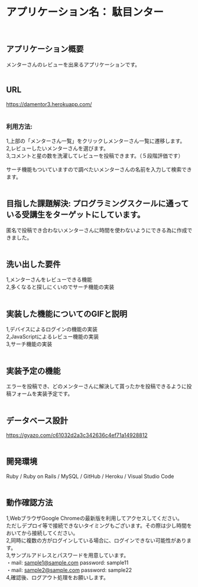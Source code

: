 # アプリケーション名：  駄目ンター<br>
<br>

## アプリケーション概要<br>
  メンターさんのレビューを出来るアプリケーションです。<br>
<br>

## URL<br>
  https://damentor3.herokuapp.com/<br>
<br>

### 利用方法:<br>
  1,上部の「メンターさん一覧」をクリックしメンターさん一覧に遷移します。<br>
  2,レビューしたいメンターさんを選びます。<br>
  3,コメントと星の数を洗濯してレビューを投稿できます。（５段階評価です）<br>
<br>
  サーチ機能もついていますので調べたいメンターさんの名前を入力して検索できます。<br>
<br>
## 目指した課題解決:  プログラミングスクールに通っている受講生をターゲットにしています。<br>
  匿名で投稿でき合わないメンターさんに時間を使わないようにできる為に作成できました。<br>
<br>
## 洗い出した要件<br>
  1,メンターさんをレビューできる機能<br>
  2,多くなると探しにくいのでサーチ機能の実装<br>
<br>

## 実装した機能についてのGIFと説明<br>
  1,デバイスによるログインの機能の実装<br>
  2,JavaScriptによるレビュー機能の実装<br>
  3,サーチ機能の実装<br>
<br>
## 実装予定の機能<br>
 エラーを投稿でき、どのメンターさんに解決して貰ったかを投稿できるように投稿フォームを実装予定です。<br>
<br>

## データベース設計<br>
https://gyazo.com/c61032d2a3c342636c4ef71a14928812<br>
<br>

## 開発環境<br>
Ruby / Ruby on Rails / MySQL / GitHub / Heroku / Visual Studio Code<br>
<br>

## 動作確認方法<br>
1,WebブラウザGoogle Chromeの最新版を利用してアクセスしてください。<br>
ただしデプロイ等で接続できないタイミングもございます。その際は少し時間をおいてから接続してください。<br>
2,同時に複数の方がログインしている場合に、ログインできない可能性があります。<br>
3,サンプルアドレスとパスワードを用意しています。<br>
・mail:  sample1@sample.com  password:  sample11<br>
・mail:  sample2@sample.com  password:  sample22<br>
4,確認後、ログアウト処理をお願いします。